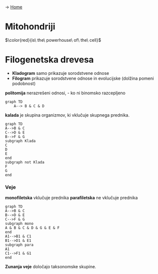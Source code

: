 -> [Home](Uvod)
# Mitohondriji
$\color{red}{is\ the\ powerhouse\ of\ the\ cell}$


# Filogenetska drevesa
- **Kladogram** samo prikazuje sorodstvene odnose
- **Filogram** prikazuje sorodstvene odnose in evolucijske (dolžina pomeni podobnost)

**politomija** nerazrešeni odnosi, - ko ni binomsko razcepljeno
```mermaid
graph TD
	A--> B & C & D
```
**kalada** je skupina organizmov, ki vklučuje skupnega prednika.
```mermaid
graph TD
A-->B & C
C-->D & E
B-->F & G
subgraph Klada
C
D
E
end
subgraph not Klada
F
G
end
```
### Veje
**monofiletska** vklučuje prednika
**parafiletska** ne vklučuje prednika
```mermaid
graph TD
A-->B & C
B-->D & E
C-->F & G
subgraph mono
A & B & C & D & G & E & F
end
A1-->B1 & C1
B1-->D1 & E1
subgraph para
A1
C1-->F1 & G1
end
```
**Zunanja veje** določajo taksonomske skupine.

